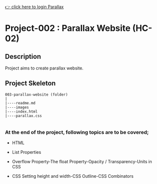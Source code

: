 [👉 click here to login Parallax](https://ilkerkr.github.io/Parallax/)

# Project-002 : Parallax Website (HC-02)

## Description
Project aims to create parallax website.

## Project Skeleton 

```
003-parallax-website (folder)
|
|----readme.md                  
|----images               
|----index.html  
|----parallax.css   
        
```

### At the end of the project, following topics are to be covered;

- HTML 

- List Properties

- Overflow Property-The float Property-Opacity / Transparency-Units in CSS

- CSS Setting height and width-CSS Outline-CSS Combinators



